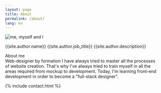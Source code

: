```yaml
---
layout: page
title: About
permalink: /about/
lang: en
---
```

![me, myself and I](https://secure.gravatar.com/avatar/{{site.author.gravatar}})  

{{site.author.name}}
{{site.author.job_title}}
{{site.author.description}}

About me  
Web-designer by formation I have always tried to master all the processes of website creation. That's why I've always tried to train myself in all the areas required from mockup to development.
Today, I'm learning front-end development in order to become a "full-stack designer".  

{% include contact.html %}
